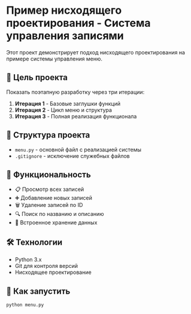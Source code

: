# Пример нисходящего проектирования - Система управления записями

Этот проект демонстрирует подход нисходящего проектирования на примере системы управления меню.

## 🎯 Цель проекта

Показать поэтапную разработку через три итерации:
1. **Итерация 1** - Базовые заглушки функций
2. **Итерация 2** - Цикл меню и структура
3. **Итерация 3** - Полная реализация функционала

## 📁 Структура проекта

- `menu.py` - основной файл с реализацией системы
- `.gitignore` - исключение служебных файлов

## 🚀 Функциональность

- 📋 Просмотр всех записей
- ➕ Добавление новых записей
- 🗑️ Удаление записей по ID
- 🔍 Поиск по названию и описанию
- 💾 Встроенное хранение данных

## 🛠️ Технологии

- Python 3.x
- Git для контроля версий
- Нисходящее проектирование

## 📝 Как запустить

```bash
python menu.py